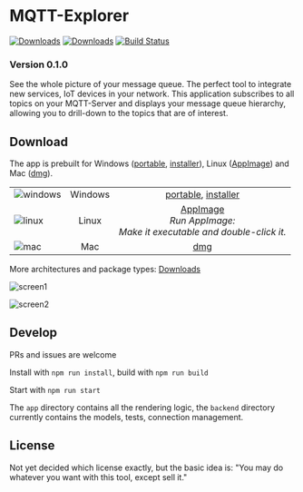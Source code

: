 # MQTT-Explorer
[![Downloads](https://github-basic-badges.herokuapp.com/release/thomasnordquist/MQTT-Explorer.svg)](https://travis-ci.org/thomasnordquist/MQTT-Explorer/releases)
[![Downloads](https://img.shields.io/github/downloads/thomasnordquist/mqtt-explorer/total.svg)](https://travis-ci.org/thomasnordquist/MQTT-Explorer/releases)
[![Build Status](https://travis-ci.org/thomasnordquist/MQTT-Explorer.svg?branch=master)](https://travis-ci.org/thomasnordquist/MQTT-Explorer)

### Version 0.1.0
See the whole picture of your message queue.
The perfect tool to integrate new services, IoT devices in your network.
This application subscribes to all topics on your MQTT-Server and displays your message queue hierarchy, allowing you to drill-down to the topics that are of interest.

## Download
The app is prebuilt for Windows ([portable](https:&#x2F;&#x2F;github.com&#x2F;thomasnordquist&#x2F;MQTT-Explorer&#x2F;releases&#x2F;download&#x2F;v0.1.0&#x2F;MQTT-Explorer-0.1.0.exe), [installer](https:&#x2F;&#x2F;github.com&#x2F;thomasnordquist&#x2F;MQTT-Explorer&#x2F;releases&#x2F;download&#x2F;v0.1.0&#x2F;MQTT-Explorer-Setup-0.1.0.exe)), Linux ([AppImage](https:&#x2F;&#x2F;github.com&#x2F;thomasnordquist&#x2F;MQTT-Explorer&#x2F;releases&#x2F;download&#x2F;v0.1.0&#x2F;MQTT-Explorer-0.1.0-x86_64.AppImage)) and Mac ([dmg](https:&#x2F;&#x2F;github.com&#x2F;thomasnordquist&#x2F;MQTT-Explorer&#x2F;releases&#x2F;download&#x2F;v0.1.0&#x2F;MQTT-Explorer-0.1.0.dmg)).

<center>

| | | | 
|:----------|:-------------:|:------:|
| ![windows](https://user-images.githubusercontent.com/7721625/51445407-b4172080-1d04-11e9-8c70-d8413d1d6d8b.png) | Windows | [portable](https:&#x2F;&#x2F;github.com&#x2F;thomasnordquist&#x2F;MQTT-Explorer&#x2F;releases&#x2F;download&#x2F;v0.1.0&#x2F;MQTT-Explorer-0.1.0.exe), [installer](https:&#x2F;&#x2F;github.com&#x2F;thomasnordquist&#x2F;MQTT-Explorer&#x2F;releases&#x2F;download&#x2F;v0.1.0&#x2F;MQTT-Explorer-Setup-0.1.0.exe) |
| ![linux](https://user-images.githubusercontent.com/7721625/51445392-947ff800-1d04-11e9-8c7f-a30efb755651.png) | Linux | [AppImage](https:&#x2F;&#x2F;github.com&#x2F;thomasnordquist&#x2F;MQTT-Explorer&#x2F;releases&#x2F;download&#x2F;v0.1.0&#x2F;MQTT-Explorer-0.1.0-x86_64.AppImage)<br>*Run AppImage:<br>Make it executable and double-click it.* | 
| ![mac](https://user-images.githubusercontent.com/7721625/51445390-921d9e00-1d04-11e9-8339-351469ef20ae.png) | Mac | [dmg](https:&#x2F;&#x2F;github.com&#x2F;thomasnordquist&#x2F;MQTT-Explorer&#x2F;releases&#x2F;download&#x2F;v0.1.0&#x2F;MQTT-Explorer-0.1.0.dmg) | 

</center>

More architectures and package types: [Downloads](https://github.com/thomasnordquist/MQTT-Explorer/releases)

![screen1](https://user-images.githubusercontent.com/7721625/51441563-41418180-1cd3-11e9-893b-c22f6a6c3695.png)

![screen2](https://user-images.githubusercontent.com/7721625/51441470-59fd6780-1cd2-11e9-925f-bc491027300c.png)


## Develop
PRs and issues are welcome

Install with `npm run install`, build with `npm run build`

Start with `npm run start`

The `app` directory contains all the rendering logic, the `backend` directory currently contains the models, tests, connection management.

## License
Not yet decided which license exactly, but the basic idea is: "You may do whatever you want with this tool, except sell it."
